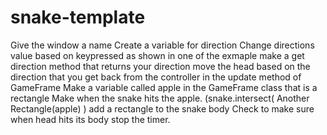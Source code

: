 # snake-template

Give the window a name
Create a variable for direction
Change directions value based on keypressed as shown in one of the exmaple
make a get direction method that returns your direction
move the head based on the direction that you get back from the controller in the update method of GameFrame
Make a variable called apple in the GameFrame class that is a rectangle
Make when the snake hits the apple. (snake.intersect( Another Rectangle(apple) ) add a rectangle to the snake body
Check to make sure when head hits its body stop the timer.

